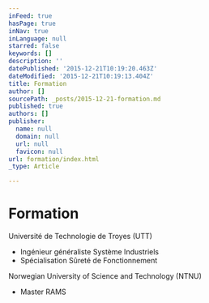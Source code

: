 ```yaml
---
inFeed: true
hasPage: true
inNav: true
inLanguage: null
starred: false
keywords: []
description: ''
datePublished: '2015-12-21T10:19:20.463Z'
dateModified: '2015-12-21T10:19:13.404Z'
title: Formation
author: []
sourcePath: _posts/2015-12-21-formation.md
published: true
authors: []
publisher:
  name: null
  domain: null
  url: null
  favicon: null
url: formation/index.html
_type: Article

---
```

# Formation

Université de Technologie de Troyes (UTT)

* Ingénieur généraliste Système Industriels
* Spécialisation Sûreté de Fonctionnement

Norwegian University of Science and Technology (NTNU)

* Master RAMS